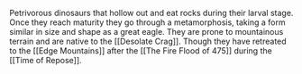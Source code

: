 Petrivorous dinosaurs that hollow out and eat rocks during their larval stage. Once they reach maturity they go through a metamorphosis, taking a form similar in size and shape as a great eagle. They are prone to mountainous terrain and are native to the [[Desolate Crag]]. Though they have retreated to the [[Edge Mountains]] after the [[The Fire Flood of 475]] during the [[Time of Repose]]. 